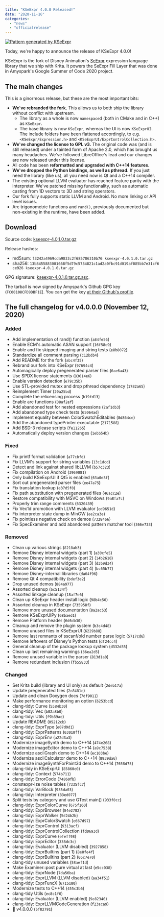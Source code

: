 ```yaml
---
title: "KSeExpr 4.0.0 Released!"
date: "2020-11-16"
categories: 
  - "news"
  - "officialrelease"
---
```


[![Pattern generated by KSeExpr](/images/posts/2020/kseexpr-1024x1024.jpg)](/images/posts/2020/kseexpr.jpg)

Today, we're happy to announce the release of KSeExpr 4.0.0!

KSeExpr is the fork of Disney Animation's [SeExpr](https://wdas.github.io/seexpr/) expression language library that we ship with Krita. It powers the SeExpr Fill Layer that was done in Amyspark's Google Summer of Code 2020 project.

## The main changes

This is a ginormous release, but these are the most important bits:

- **We've rebranded the fork.** This allows us to both ship the library without conflict with upstream.
    - The library as a whole is now `namespace`d (both in CMake and in C++) as `KSeExpr`.
    - The base library is now `KSeExpr`, whereas the UI is now `KSeExprUI`. The include folders have been flattened accordingly, to e.g. `<KSeExpr/Expression.h>` and `<KSeExprUI/ExprControlCollection.h>`.
- **We've changed the license to GPL v3.** The original code was (and is still released) under a tainted form of Apache 2.0, which has brought us many headaches. We've followed LibreOffice's lead and our changes are now released under this license.
- All code has been **reformatted and upgraded with C++14 features**.
- **We've dropped the Python bindings, as well as pthread.** If you just need the library (like us), all you need now is Qt and a C++14 compiler.
- The existing optional LLVM evaluator has reached feature parity with the interpreter. We've patched missing functionality, such as automatic casting from 1D vectors to 3D and string operators.
- Our fork fully supports static LLVM and Android. No more linking or API level issues.
- Arc trigonometric functions and `rand()`, previously documented but non-existing in the runtime, have been added.

## Download

Source code: [kseexpr-4.0.1.0.tar.gz](https://download.kde.org/stable/kseexpr/4.0.1/kseexpr-4.0.1.0.tar.gz)

Release hashes:

- md5sum: `f3242a4969cda9833c2f685786310b76 kseexpr-4.0.1.0.tar.gz`
- sha256: `13b8455883001668f5d79c5734821c1ad2a0fbc91d019af085bb7e31cf6ce926 kseexpr-4.0.1.0.tar.gz`

GPG signature: [kseexpr-4.0.1.0.tar.gz.asc](https://download.kde.org/stable/kseexpr/4.0.1/kseexpr-4.0.1.0.tar.gz.asc).

The tarball is now signed by Amyspark's Github GPG key (`FC00108CFD9DBF1E`). You can get the key [at their Github's profile](https://github.com/amyspark.gpg).

## The full changelog for v4.0.0.0 (November 12, 2020)

### Added

- Add implementation of rand() function (`a84fe56`)
- Enable ECM's automatic ASAN support (`16f58e9`)
- Enable and fix skipped imaging and string tests (`e8b8072`)
- Standardize all comment parsing (`c12bdb4`)
- Add README for the fork (`abc4f35`)
- Rebrand our fork into KSeExpr (`97694c4`)
- Automagically deploy pregenerated parser files (`0ae6a43`)
- Use SPDX license statements (`83614e6`)
- Enable version detection (`e79c35b`)
- Use STL-provided mutex and drop pthread dependency (`1782a65`)
- Reimplement Timer (`20a25bd`)
- Complete the relicensing process (`b19fd13`)
- Enable arc functions (`08af2ef`)
- Add abandoned test for nested expressions (`2af1db3`)
- Add abandoned type check tests (`65064ad`)
- Implement equality between ColorSwatchEditables (`8d864ce`)
- Add the abandoned typePrinter executable (`2171588`)
- Add BSD-3 release scripts (`fe11265`)
- Automatically deploy version changes (`1ebb54b`)

### Fixed

- Fix printf format validation (`a77cbfd`)
- Fix LLVM's support for string variables (`13c1dcd`)
- Detect and link against shared libLLVM (`b57c323`)
- Fix compilation on Android (`3969081`)
- Only build KSeExprUI if Qt5 is enabled (`63a0e3f`)
- Sort out pregenerated parser files (`ee47a75`)
- Fix translation lookup (`e37d5f0`)
- Fix path substitution with pregenerated files (`46acc2e`)
- Restore compatibility with MSVC on Windows (`9a8fa7c`)
- Properly trim range comments (`6320439`)
- Fix Vec1d promotion with LLVM evaluator (`cd9651d`)
- Fix interpreter state dump in MinGW (`ee2ca3e`)
- Fix pointless negative check on demos (`7328466`)
- Fix SpecExaminer and add abandoned pattern matcher tool (`366e733`)

### Removed

- Clean up various strings (`8218ab3`)
- Remove Disney internal widgets (part 1) (`a30cfe5`)
- Remove Disney internal widgets (part 2) (`14b2610`)
- Remove Disney internal widgets (part 3) (`d3b9d34`)
- Remove Disney internal widgets (part 4) (`bc65b77`)
- Remove Disney-internal libraries (`da04f96`)
- Remove Qt 4 compatibility (`bdef3e2`)
- Drop unused demos (`884a977`)
- Assorted cleanup (`6c5134f`)
- Assorted linkage cleanup (`18af7e6`)
- Clean up KSeExpr header install logic (`98b4c50`)
- Assorted cleanup in KSeExpr (`735958f`)
- Remove more unused documentation (`8a2ac53`)
- Remove KSeExprUIPy (`68baed1`)
- Remove Platform header (`6d6db30`)
- Cleanup and remove the plugin system (`b3c4d48`)
- Remove unused files in KSeExprUI (`6229b88`)
- Remove last remnants of sscanf/old number parse logic (`5717cd6`)
- Remove leftovers of Disney's Python tests (`df24cc4`)
- General cleanup of the package lookup system (`d332d35`)
- Clean up last remaining warnings (`36ea2d5`)
- Remove unused variable in the parser (`813d1a0`)
- Remove redundant inclusion (`fb55833`)

### Changed

- Set Krita build (library and UI only) as default (`2deb17a`)
- Update pregenerated files (`2c8481c`)
- Update and clean Doxygen docs (`7df9011`)
- Make performance monitoring an option (`6253bcd`)
- clang-tidy: Curve (`5584b30`)
- clang-tidy: Vec (`b02a8b0`)
- clang-tidy: Utils (`f9b89ae`)
- Update README (`05212cb`)
- clang-tidy: ExprType (`e07d9d1`)
- clang-tidy: ExprPatterns (`03010ff`)
- clang-tidy: ExprEnv (`a22d3a3`)
- Modernize imageSynth demo to C++14 (`474e268`)
- Modernize imageEditor demo to C++14 (`a9c7538`)
- Modernize asciiGraph demo to C++14 (`ec103be`)
- Modernize asciiCalculator demo to C++14 (`8939da6`)
- Modernize imageSynthForPaint3d demo to C++14 (`7658d75`)
- clang-tidy in KSeExprUI (`85860c0`)
- clang-tidy: Context (`574b711`)
- clang-tidy: ErrorCode (`74860fb`)
- constexpr-ize noise tables (`7335fc7`)
- clang-tidy: VarBlock (`935da03`)
- clang-tidy: Interpreter (`83ed077`)
- Split tests by category and use GTest main() (`933f0cc`)
- clang-tidy: ExprColorCurve (`675f160`)
- clang-tidy: ExprBrowser (`84e2782`)
- clang-tidy: ExprWalker (`5d24b2b`)
- clang-tidy: ExprColorSwatch (`c667d97`)
- clang-tidy: ExprControl (`9313acf`)
- clang-tidy: ExprControlCollection (`fd0693d`)
- clang-tidy: ExprCurve (`efeff98`)
- clang-tidy: ExprEditor (`338dc3c`)
- clang-tidy: Evaluator (LLVM disabled) (`3927858`)
- clang-tidy: ExprBuiltins (part 1) (`8e8fe4f`)
- clang-tidy: ExprBuiltins (part 2) (`05c7e70`)
- clang-tidy unused variables (`58aef1d`)
- Make Examiner::post pure virtual at last (`e5cc038`)
- clang-tidy: ExprNode (`7da56ba`)
- clang-tidy: ExprLLVM (LLVM disabled) (`aa34f51`)
- clang-tidy: ExprFuncX (`6715180`)
- Modernize tests to C++14 (`455c3b6`)
- clang-tidy Utils (`ec8c1f0`)
- clang-tidy: Evaluator (LLVM enabled) (`9e82340`)
- clang-tidy: ExprLLVMCodeGeneration (`f23aca9`)
- :gem: v4.0.0.0 (`5f02791`)

